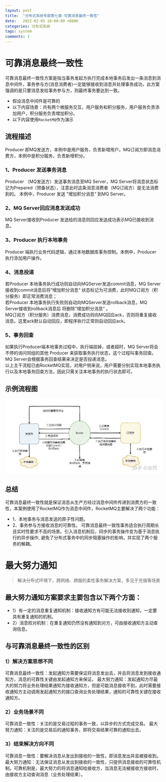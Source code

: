 ```yaml
---
layout: post
title:  "分布式系统专题第七章-可靠消息最终一致性"
date:   2022-02-05 18:00:00 +0800
categories: 分布式系统
tags: system
comments: 1
---
```

# 可靠消息最终一致性
可靠消息最终一致性方案是指当事务发起方执行完成本地事务后发出一条消息到消息中间件，事务参与方(消息消费者)一定能够接收到消息并处理事务成功，此方案强调的是只要消息发给事务参与方，则最终事务要达到一致。
* 假设消息中间件是可靠的
* 以下内容场景：共有两个微服务交互，用户服务和积分服务，用户服务负责添加用户，积分服务负责增加积分。
* 以下内容使用`RocketMQ`作为演示

## 流程描述
Producer 即MQ发送方，本例中是用户服务，负责新增用户。MQ订阅方即消息消费方，本例中是积分服务，负责新增积分。
### 1、Producer 发送事务消息
Producer （MQ发送方）发送事务消息至MQ Server，MQ Server将消息状态标记为Prepared（预备状态），注意此时这条消息消费者（MQ订阅方）是无法消费到的。
本例中，Producer 发送 ”增加积分消息“ 到MQ Server。

### 2、MQ Server回应消息发送成功
MQ Server接收到Producer 发送给的消息则回应发送成功表示MQ已接收到消息。

### 3、Producer 执行本地事务
Producer 端执行业务代码逻辑，通过本地数据库事务控制。本例中，Producer 执行添加用户操作。

### 4、消息投递
若Producer 本地事务执行成功则自动向MQServer发送commit消息，MQ Server接收到commit消息后将”增加积分消息“ 状态标记为可消费，此时MQ订阅方（积分服务）即正常消费消息；  
若Producer 本地事务执行失败则自动向MQServer发送rollback消息，MQ Server接收到rollback消息后 将删除”增加积分消息“ 。  
MQ订阅方（积分服务）消费消息，消费成功则向MQ回应ack，否则将重复接收消息。这里ack默认自动回应，即程序执行正常则自动回应ack。  

### 5、事务回查
如果执行Producer端本地事务过程中，执行端挂掉，或者超时，MQ Server将会不停的询问同组的其他 Producer
来获取事务执行状态，这个过程叫事务回查。MQ Server会根据事务回查结果来决定是否投递消息。  
以上主干流程已由RocketMQ实现，对用户侧来说，用户需要分别实现本地事务执行以及本地事务回查方法，因此只需关注本地事务的执行状态即可。  

## 示例流程图
![cap](/img/in-post/system/8.jpg)

## 总结
可靠消息最终一致性就是保证消息从生产方经过消息中间件传递到消费方的一致性，本案例使用了RocketMQ作为消息中间件，RocketMQ主要解决了两个功能：
* 1、本地事务与消息发送的原子性问题。
* 2、事务参与方接收消息的可靠性。
可靠消息最终一致性事务适合执行周期长且实时性要求不高的场景。引入消息机制后，同步的事务操作变为基于消息执行的异步操作, 避免了分布式事务中的同步阻塞操作的影响，并实现了两个服务的解耦。

# 最大努力通知
> 解决分布式环境下，跨网络、跨服的柔性事务解决方案，多见于充值等场景

## 最大努力通知方案要求主要包含以下两个方面：
* 1）有一定的消息重复通知机制：接收通知方有可能无法接收到通知，一定要具有重复通知的机制。
* 2）消息校对机制：在重复通知仍然没有通知到对方，可由接收通知方主动查询信息。

## 与可靠消息最终一致性的区别
### 1）解决方案思想不同
可靠消息最终一致性：发起通知方需要保证将消息发出去，并且将消息发到接收通知方，消息的可靠性关键由发起通知方来保证。
最大努力通知：发起通知方尽最大的努力将业务处理结果通知为接收通知方，但是可能消息接收不到，此时需要接收通知方主动调用发起通知方的接口查询业务处理结果，通知的可靠性关键在接收通知方。

### 2）业务场景不同
可靠消息一致性：关注的是交易过程的事务一致，以异步的方式完成交易。
最大努力通知：关注的是交易后的通知事务，即将交易结果可靠的通知出去。

### 3）结束解决方向不同
可靠消息一致性：要解决消息从发出到接收的一致性，即消息发出并且被接收到。
最大努力通知：无法保证消息从发出到接收的一致性，只提供消息接收的可靠性机制。可靠机制是，最大努力的将消息通知给接收方，当消息无法被接收方接收时，由接收方主动查询消息（业务处理结果）。